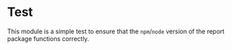 # Test

This module is a simple test to ensure that the `npm`/`node` version of the
report package functions correctly.

